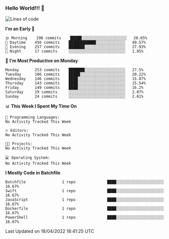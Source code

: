 ### Hello World!!! 👋

<!--
**kekotek/kekotek** is a ✨ _special_ ✨ repository because its `README.md` (this file) appears on your GitHub profile.

Here are some ideas to get you started:

- 🔭 I’m currently working on ...
- 🌱 I’m currently learning ...
- 👯 I’m looking to collaborate on ...
- 🤔 I’m looking for help with ...
- 💬 Ask me about ...
- 📫 How to reach me: ...
- 😄 Pronouns: ...
- ⚡ Fun fact: ...
-->

<!--START_SECTION:waka-->
![Lines of code](https://img.shields.io/badge/From%20Hello%20World%20I%27ve%20Written-19%20Thousand%20lines%20of%20code-blue)

**I'm an Early 🐤** 

```text
🌞 Morning    190 commits    █████░░░░░░░░░░░░░░░░░░░░   20.65% 
🌆 Daytime    456 commits    ████████████░░░░░░░░░░░░░   49.57% 
🌃 Evening    257 commits    ███████░░░░░░░░░░░░░░░░░░   27.93% 
🌙 Night      17 commits     ░░░░░░░░░░░░░░░░░░░░░░░░░   1.85%

```
📅 **I'm Most Productive on Monday** 

```text
Monday       253 commits    ███████░░░░░░░░░░░░░░░░░░   27.5% 
Tuesday      186 commits    █████░░░░░░░░░░░░░░░░░░░░   20.22% 
Wednesday    146 commits    ████░░░░░░░░░░░░░░░░░░░░░   15.87% 
Thursday     143 commits    ████░░░░░░░░░░░░░░░░░░░░░   15.54% 
Friday       149 commits    ████░░░░░░░░░░░░░░░░░░░░░   16.2% 
Saturday     19 commits     ░░░░░░░░░░░░░░░░░░░░░░░░░   2.07% 
Sunday       24 commits     ░░░░░░░░░░░░░░░░░░░░░░░░░   2.61%

```


📊 **This Week I Spent My Time On** 

```text
💬 Programming Languages: 
No Activity Tracked This Week

🔥 Editors: 
No Activity Tracked This Week

🐱‍💻 Projects: 
No Activity Tracked This Week

💻 Operating System: 
No Activity Tracked This Week

```

**I Mostly Code in Batchfile** 

```text
Batchfile                1 repo              ████░░░░░░░░░░░░░░░░░░░░░   16.67% 
Swift                    1 repo              ████░░░░░░░░░░░░░░░░░░░░░   16.67% 
JavaScript               1 repo              ████░░░░░░░░░░░░░░░░░░░░░   16.67% 
Dockerfile               1 repo              ████░░░░░░░░░░░░░░░░░░░░░   16.67% 
PowerShell               1 repo              ████░░░░░░░░░░░░░░░░░░░░░   16.67%

```



 Last Updated on 18/04/2022 18:41:25 UTC
<!--END_SECTION:waka-->
